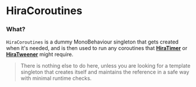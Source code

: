 ﻿# HiraCoroutines

### What?

``HiraCoroutines`` is a dummy MonoBehaviour singleton that gets created when it's needed, and is then used to run any coroutines that [**HiraTimer**](../HiraTimer) or [**HiraTweener**](../HiraTweener) might require.

> There is nothing else to do here, unless you are looking for a template singleton that creates itself and maintains the reference in a safe way with minimal runtime checks.